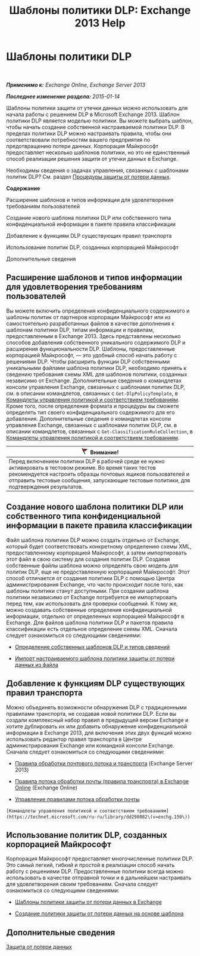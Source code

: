 ﻿---
title: 'Шаблоны политики DLP: Exchange 2013 Help'
TOCTitle: Шаблоны политики DLP
ms:assetid: c7b1a8e4-30d9-4409-85c5-f85ae023737d
ms:mtpsurl: https://technet.microsoft.com/ru-ru/library/JJ657730(v=EXCHG.150)
ms:contentKeyID: 50489139
ms.date: 04/30/2018
mtps_version: v=EXCHG.150
ms.translationtype: HT
---

# Шаблоны политики DLP

 

_**Применимо к:** Exchange Online, Exchange Server 2013_

_**Последнее изменение раздела:** 2015-01-14_

Шаблоны политики защити от утечки данных можно использовать для начала работы с решением DLP в Microsoft Exchange 2013. Шаблон политики DLP является моделью политики. Вы можете выбрать шаблон, чтобы начать создание собственной настраиваемой политики DLP. В пределах политики DLP можно настраивать правила, чтобы они соответствовали потребностям вашего предприятия по предотвращению потери данных. Корпорация Майкрософт предоставляет несколько шаблонов политики, но это не единственный способ реализации решения защити от утечки данных в Exchange.

Необходимы сведения о задачах управления, связанных с шаблонами политик DLP? См. раздел [Процедуры защиты от потери данных](dlp-procedures-exchange-2013-help.md).

**Содержание**

Расширение шаблонов и типов информации для удовлетворения требованиям пользователей

Создание нового шаблона политики DLP или собственного типа конфиденциальной информации в пакете правила классификации

Добавление к функциям DLP существующих правил транспорта

Использование политик DLP, созданных корпорацией Майкрософт

Дополнительные сведения

## Расширение шаблонов и типов информации для удовлетворения требованиям пользователей

Вы можете включить определения конфиденциального содержимого и шаблоны политик от партнеров корпорации Майкрософт или из самостоятельно разработанных файлов в качестве дополнения к шаблонам политики DLP, типам информации и правилам, предоставленным в Exchange 2013. Здесь представлены несколько способов добавления собственного уникального содержимого DLP и расширения функциональности DLP. Шаблоны, предоставленные корпорацией Майкрософт, — это удобный способ начать работу с решениями DLP. Чтобы расширить функции DLP собственными уникальными файлами шаблона политики DLP, необходимо принять к сведению требования схемы XML для шаблонов политики, созданных независимо от Exchange. Дополнительные сведения о командлетах консоли управления Exchange, связанных с шаблонами политик DLP, см. в описании командлетов, связанных с `Get-DlpPolicyTemplate`, в [Командлеты управления политикой и соответствием требованиям](https://technet.microsoft.com/ru-ru/library/dd298082\(v=exchg.150\)). Кроме того, после определения формата и процедуры вы сможете определять тип своего конфиденциального содержимого для его добавления. Дополнительные сведения о командлетах консоли управления Exchange, связанных с шаблонами политик DLP, см. в описании командлетов, связанных с `Get-ClassificationRuleCollection`, в [Командлеты управления политикой и соответствием требованиям](https://technet.microsoft.com/ru-ru/library/dd298082\(v=exchg.150\)).

<table>
<thead>
<tr class="header">
<th><img src="images/Dd876857.Caution(EXCHG.150).gif" title="Внимание!" alt="Внимание!" />Внимание!</th>
</tr>
</thead>
<tbody>
<tr class="odd">
<td>Перед включением политики DLP в рабочей среде ее нужно активировать в тестовом режиме. Во время таких тестов рекомендуется настроить образцы почтовых ящиков пользователей и отправить тестовые сообщения, запускающие тестовые политики, для подтверждения результатов.</td>
</tr>
</tbody>
</table>


## Создание нового шаблона политики DLP или собственного типа конфиденциальной информации в пакете правила классификации

Файл шаблона политики DLP можно создать отдельно от Exchange, который будет соответствовать конкретному определению схемы XML, предоставленному корпорацией Майкрософт, а затем импортировать этот файл в свою систему для создания политик DLP. Создавая собственные файлы шаблона можно определять свою модель для политик DLP, еще не предоставленную корпорацией Майкрософт. Этот способ отличается от создания политики DLP с помощью Центра администрирования Exchange, что часто происходит после того, как шаблоны политики станут доступными. При создании шаблона политики независимо от Exchange потребуется ее импортировать перед тем, как использовать для проверки сообщений. К тому же, можно создавать собственные определения конфиденциальной информации, отдельно от определенных корпорацией Майкрософт в Exchange. Для файлов шаблона политики DLP и пакетов правила классификации есть отдельное определение схемы XML. Сначала следует ознакомиться со следующими сведениями:

  -  [Определение собственных шаблонов DLP и типов сведений](define-your-own-dlp-templates-and-information-types-exchange-2013-help.md)

  -  [Импорт настраиваемого шаблона политики защиты от потери данных из файла](import-a-custom-dlp-policy-template-from-a-file-exchange-2013-help.md)

## Добавление к функциям DLP существующих правил транспорта

Можно объединять возможности обнаружения DLP с традиционными правилами транспорта, не создавая новой политики DLP. Если вы создали комплексный набор правил в предыдущей версии Exchange и хотите дублировать их или добавить обнаружение конфиденциальной информации в Exchange 2013, для включения этих двух функций можно использовать редактор правил транспорта в Центре администрирования Exchange или командной консоли Exchange. Сначала следует ознакомиться со следующими сведениями:

  -  [Правила обработки почтового потока и транспорта](mail-flow-rules-transport-rules-in-exchange-2013-exchange-2013-help.md) (Exchange Server 2013)

  -  [Правила потока обработки почты (правила транспорта) в Exchange Online](https://technet.microsoft.com/ru-ru/library/jj919238\(v=exchg.150\)) (Exchange Online)

  -  [Управление правилами потока обработки почты](manage-mail-flow-rules-exchange-2013-help.md)
    
    [Командлеты управления политикой и соответствием требованиям](https://technet.microsoft.com/ru-ru/library/dd298082\(v=exchg.150\))

## Использование политик DLP, созданных корпорацией Майкрософт

Корпорация Майкрософт предоставляет многочисленные политики DLP. Это самый легкий, гибкий и простой в реализации способ начать работу с решениями DLP. Предоставленные политики всегда можно использовать в качестве отправной точки и в дальнейшем настраивать для удовлетворения своим требованиям. Сначала следует ознакомиться со следующими сведениями:

  - [Шаблоны политики защиты от потери данных в Exchange](dlp-policy-templates-supplied-in-exchange-exchange-2013-help.md)

  - [Создание политики защиты от потери данных на основе шаблона](how-to-new-dlp-data-loss-prevention-policy-template.md)

## Дополнительные сведения

[Защита от потери данных](technical-overview-of-dlp-data-loss-prevention-in-exchange.md)

